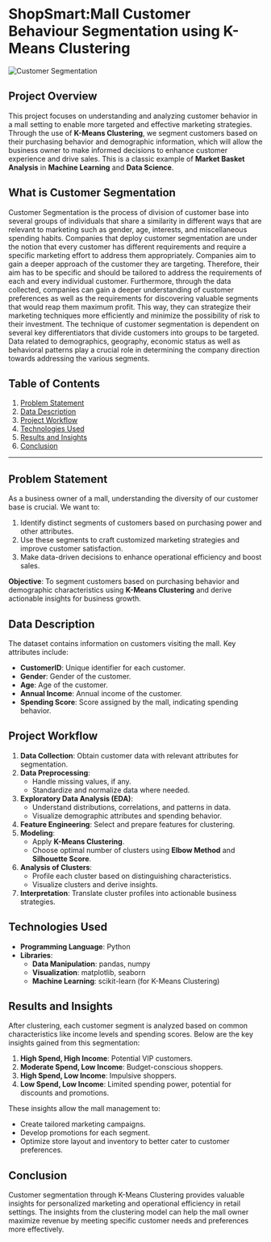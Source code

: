 # **ShopSmart:Mall Customer Behaviour Segmentation using K-Means Clustering**

![Customer Segmentation](https://static-blog.omniconvert.com/blog/wp-content/uploads/2024/06/01012048/customer-behaviour-segmentation.webp "Mall Customer Behaviour Segmentation using K-Means")

## **Project Overview**
This project focuses on understanding and analyzing customer behavior in a mall setting to enable more targeted and effective marketing strategies. Through the use of **K-Means Clustering**, we segment customers based on their purchasing behavior and demographic information, which will allow the business owner to make informed decisions to enhance customer experience and drive sales. This is a classic example of **Market Basket Analysis** in **Machine Learning** and **Data Science**.

## **What is Customer Segmentation**
Customer Segmentation is the process of division of customer base into several groups of individuals that share a similarity in different ways that are relevant to marketing such as gender, age, interests, and miscellaneous spending habits.
Companies that deploy customer segmentation are under the notion that every customer has different requirements and require a specific marketing effort to address them appropriately. Companies aim to gain a deeper approach of the customer they are targeting. Therefore, their aim has to be specific and should be tailored to address the requirements of each and every individual customer. Furthermore, through the data collected, companies can gain a deeper understanding of customer preferences as well as the requirements for discovering valuable segments that would reap them maximum profit. This way, they can strategize their marketing techniques more efficiently and minimize the possibility of risk to their investment.
The technique of customer segmentation is dependent on several key differentiators that divide customers into groups to be targeted. Data related to demographics, geography, economic status as well as behavioral patterns play a crucial role in determining the company direction towards addressing the various segments.

## **Table of Contents**
1. [Problem Statement](#problem-statement)
2. [Data Description](#data-description)
3. [Project Workflow](#project-workflow)
4. [Technologies Used](#technologies-used)
5. [Results and Insights](#results-and-insights)
6. [Conclusion](#conclusion)

---

## **Problem Statement**

As a business owner of a mall, understanding the diversity of our customer base is crucial. We want to:
1. Identify distinct segments of customers based on purchasing power and other attributes.
2. Use these segments to craft customized marketing strategies and improve customer satisfaction.
3. Make data-driven decisions to enhance operational efficiency and boost sales.

**Objective**: To segment customers based on purchasing behavior and demographic characteristics using **K-Means Clustering** and derive actionable insights for business growth.

## **Data Description**

The dataset contains information on customers visiting the mall. Key attributes include:
- **CustomerID**: Unique identifier for each customer.
- **Gender**: Gender of the customer.
- **Age**: Age of the customer.
- **Annual Income**: Annual income of the customer.
- **Spending Score**: Score assigned by the mall, indicating spending behavior.


## **Project Workflow**

1. **Data Collection**: Obtain customer data with relevant attributes for segmentation.
2. **Data Preprocessing**:
   - Handle missing values, if any.
   - Standardize and normalize data where needed.
3. **Exploratory Data Analysis (EDA)**:
   - Understand distributions, correlations, and patterns in data.
   - Visualize demographic attributes and spending behavior.
4. **Feature Engineering**: Select and prepare features for clustering.
5. **Modeling**:
   - Apply **K-Means Clustering**.
   - Choose optimal number of clusters using **Elbow Method** and **Silhouette Score**.
6. **Analysis of Clusters**:
   - Profile each cluster based on distinguishing characteristics.
   - Visualize clusters and derive insights.
7. **Interpretation**: Translate cluster profiles into actionable business strategies.

## **Technologies Used**

- **Programming Language**: Python
- **Libraries**:
  - **Data Manipulation**: pandas, numpy
  - **Visualization**: matplotlib, seaborn
  - **Machine Learning**: scikit-learn (for K-Means Clustering)

## **Results and Insights**

After clustering, each customer segment is analyzed based on common characteristics like income levels and spending scores. Below are the key insights gained from this segmentation:
1. **High Spend, High Income**: Potential VIP customers.
2. **Moderate Spend, Low Income**: Budget-conscious shoppers.
3. **High Spend, Low Income**: Impulsive shoppers.
4. **Low Spend, Low Income**: Limited spending power, potential for discounts and promotions.

These insights allow the mall management to:
- Create tailored marketing campaigns.
- Develop promotions for each segment.
- Optimize store layout and inventory to better cater to customer preferences.

## **Conclusion**

Customer segmentation through K-Means Clustering provides valuable insights for personalized marketing and operational efficiency in retail settings. The insights from the clustering model can help the mall owner maximize revenue by meeting specific customer needs and preferences more effectively.


